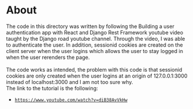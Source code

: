 # About

The code in this directory was written by following the Building a user authentication app with React and Django Rest Framework youtube video taught by the Django road youtube channel.
Through the video, I was able to authenticate the user. In addition, sessionid cookies are created on the client server when the user logins which allows the user to stay logged in when the user rerenders the page.<br><br>
The code works as intended, the problem with this code is that sessionid cookies are only created when the user logins at an origin of 127.0.0.1:3000 instead of localhost:3000 and I am not too sure why.<br>
The link to the tutorial is the following:
 - [`https://www.youtube.com/watch?v=diB38AvVkHw`](https://www.youtube.com/watch?v=diB38AvVkHw)
